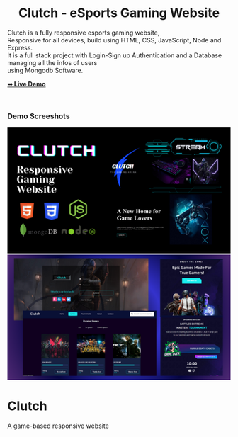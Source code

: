 <h1 align="center">Clutch - eSports Gaming Website</h1>

  Clutch is a fully responsive esports gaming website, <br />Responsive for all devices, build using HTML, CSS, JavaScript, Node and Express.
  <br />It is a full stack project with Login-Sign up Authentication and a Database managing all the infos of users 
  <br /> using Mongodb Software.

  <a href="https://drive.google.com/file/d/1SVDIiMAaQmKjGyExLLkCK-LfzR-Sdg-h/view?usp=sharing"><strong>➥ Live Demo</strong></a>

</div>

<br />

### Demo Screeshots

![Unigine Desktop Demo](./ss1.png "Desktop Demo")
![Unigine Desktop Demo](./ss2.png "Desktop Demo")



# Clutch
A game-based responsive website

